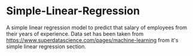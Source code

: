 # Simple-Linear-Regression
A simple linear regression model to predict that salary of employees from their years of experience. Data set has been taken from https://www.superdatascience.com/pages/machine-learning from it's simple linear regression section.
